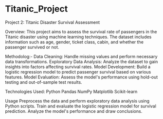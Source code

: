 # Titanic_Project
Project 2: Titanic Disaster Survival Assessment

Overview:
This project aims to assess the survival rate of passengers in the Titanic disaster using machine learning techniques. The dataset includes information such as age, gender, ticket class, cabin, and whether the passenger survived or not.


Methodolog:-
Data Cleaning: Handle missing values and perform necessary data transformations.
Exploratory Data Analysis: Analyze the dataset to gain insights into factors affecting survival rates.
Model Development: Build a logistic regression model to predict passenger survival based on various features.
Model Evaluation: Assess the model's performance using hold-out testing and out-of-sample test results.


Technologies Used:
Python
Pandas
NumPy
Matplotlib
Scikit-learn


Usage
Preprocess the data and perform exploratory data analysis using Python scripts.
Train and evaluate the logistic regression model for survival prediction.
Analyze the model's performance and draw conclusions.
